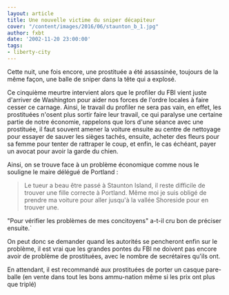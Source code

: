 ```yaml
---
layout: article
title: Une nouvelle victime du sniper décapiteur
cover: "/content/images/2016/06/staunton_b_1.jpg"
author: fxbt
date: '2002-11-20 23:00:00'
tags:
- liberty-city
---
```


Cette nuit, une fois encore, une prostituée a été assassinée, toujours de la même façon, une balle de sniper dans la tête qui a explosé.

Ce cinquième meurtre intervient alors que le profiler du FBI vient juste d'arriver de Washington pour aider nos forces de l'ordre locales à faire cesser ce carnage. Ainsi, le travail du profiler ne sera pas vain, en effet, les prostituées n'osent plus sortir faire leur travail, ce qui paralyse une certaine partie de notre économie, rappelons que lors d'une séance avec une prostituée, il faut souvent amener la voiture ensuite au centre de nettoyage pour essayer de sauver les sièges tachés, ensuite, acheter des fleurs pour sa femme pour tenter de rattraper le coup, et enfin, le cas échéant, payer un avocat pour avoir la garde du chien.

Ainsi, on se trouve face à un problème économique comme nous le souligne le maire délégué de Portland :

> Le tueur a beau être passé à Staunton Island, il reste difficile de trouver une fille correcte à Portland. Même moi je suis obligé de prendre ma voiture pour aller jusqu'à la vallée Shoreside pour en trouver une.

"Pour vérifier les problèmes de mes concitoyens" a-t-il cru bon de préciser ensuite.`

On peut donc se demander quand les autorités se pencheront enfin sur le problème, il est vrai que les grandes pontes du FBI ne doivent pas encore avoir de problème de prostituées, avec le nombre de secrétaires qu'ils ont.

En attendant, il est recommandé aux prostituées de porter un casque pare-balle (en vente dans tout les bons ammu-nation même si les prix ont plus que triplé)

<!--kg-card-end: markdown-->
